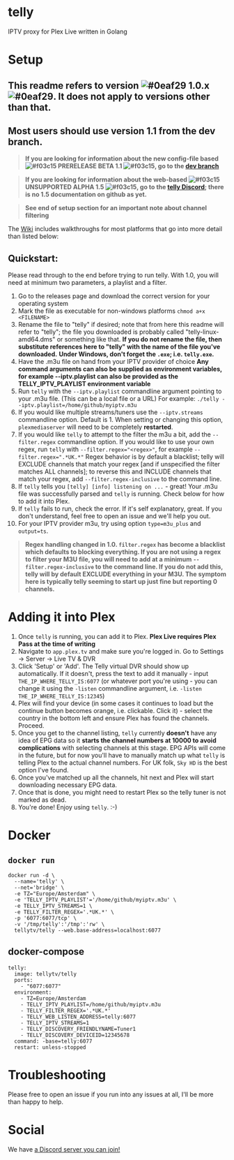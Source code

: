 # telly

IPTV proxy for Plex Live written in Golang

# Setup
## This readme refers to version ![#0eaf29](https://placehold.it/15/0eaf29/000000?text=+) 1.0.x ![#0eaf29](https://placehold.it/15/0eaf29/000000?text=+).  It does not apply to versions other than that.

## Most users should use version 1.1 from the dev branch.

> **If you are looking for information about the new config-file based ![#f03c15](https://placehold.it/15/f03c15/000000?text=+) PRERELEASE BETA 1.1 ![#f03c15](https://placehold.it/15/f03c15/000000?text=+), go to the [dev branch](https://github.com/tellytv/telly/tree/dev)**

> **If you are looking for information about the web-based ![#f03c15](https://placehold.it/15/f03c15/000000?text=+) UNSUPPORTED ALPHA 1.5 ![#f03c15](https://placehold.it/15/f03c15/000000?text=+), go to the [telly Discord](https://discord.gg/bnNC8qX); there is no 1.5 documentation on github as yet.**

> **See end of setup section for an important note about channel filtering**

The [Wiki](https://github.com/tellytv/telly/wiki) includes walkthroughs for most platforms that go into more detail than listed below:

## Quickstart:

Please read through to the end before trying to run telly.  With 1.0, you will need at minimum two parameters, a playlist and a filter.

1) Go to the releases page and download the correct version for your operating system
2) Mark the file as executable for non-windows platforms `chmod a+x <FILENAME>`
3) Rename the file to "telly" if desired; note that from here this readme will refer to "telly"; the file you downloaded is probably called "telly-linux-amd64.dms" or something like that.
**If you do not rename the file, then substitute references here to "telly" with the name of the file you've downloaded.**
**Under Windows, don't forget the `.exe`; i.e. `telly.exe`.**
4) Have the .m3u file on hand from your IPTV provider of choice
**Any command arguments can also be supplied as environment variables, for example --iptv.playlist can also be provided as the TELLY_IPTV_PLAYLIST environment variable**
5) Run `telly` with the `--iptv.playlist` commandline argument pointing to your .m3u file. (This can be a local file or a URL) For example: `./telly --iptv.playlist=/home/github/myiptv.m3u`
6) If you would like multiple streams/tuners use the `--iptv.streams` commandline option. Default is 1. When setting or changing this option, `plexmediaserver` will need to be completely **restarted**.
7) If you would like `telly` to attempt to the filter the m3u a bit, add the `--filter.regex` commandline option. If you would like to use your own regex, run `telly` with `--filter.regex="<regex>"`, for example `--filter.regex=".*UK.*"`  Regex behavior is by default a blacklist; telly will EXCLUDE channels that match your regex [and if unspecified the filter matches ALL channels]; to reverse this and INCLUDE channels that match your regex, add `--filter.regex-inclusive` to the command line.
8) If `telly` tells you `[telly] [info] listening on ...` - great! Your .m3u file was successfully parsed and `telly` is running. Check below for how to add it into Plex.
9) If `telly` fails to run, check the error. If it's self explanatory, great. If you don't understand, feel free to open an issue and we'll help you out.
10) For your IPTV provider m3u, try using option `type=m3u_plus` and `output=ts`.

> **Regex handling changed in 1.0.  `filter.regex` has become a blacklist which defaults to blocking everything.  If you are not using a regex to filter your M3U file, you will need to add at a minimum `--filter.regex-inclusive` to the command line.  If you do not add this, telly will by default EXCLUDE everything in your M3U.  The symptom here is typically telly seeming to start up just fine but reporting 0 channels.**

# Adding it into Plex

1) Once `telly` is running, you can add it to Plex. **Plex Live requires Plex Pass at the time of writing**
2) Navigate to `app.plex.tv` and make sure you're logged in. Go to Settings -> Server -> Live TV & DVR
3) Click 'Setup' or 'Add'. The Telly virtual DVR should show up automatically.  If it doesn't, press the text to add it manually - input `THE_IP_WHERE_TELLY_IS:6077` (or whatever port you're using - you can change it using the `-listen` commandline argument, i.e. `-listen THE_IP_WHERE_TELLY_IS:12345`)
4) Plex will find your device (in some cases it continues to load but the continue button becomes orange, i.e. clickable. Click it) - select the country in the bottom left and ensure Plex has found the channels. Proceed.
5) Once you get to the channel listing, `telly` currently __doesn't__ have any idea of EPG data so it __starts the channel numbers at 10000 to avoid complications__ with selecting channels at this stage. EPG APIs will come in the future, but for now you'll have to manually match up what `telly` is telling Plex to the actual channel numbers. For UK folk, `Sky HD` is the best option I've found.
6) Once you've matched up all the channels, hit next and Plex will start downloading necessary EPG data.
7) Once that is done, you might need to restart Plex so the telly tuner is not marked as dead.
8) You're done! Enjoy using `telly`. :-)

# Docker

## `docker run`
```
docker run -d \
  --name='telly' \
  --net='bridge' \
  -e TZ="Europe/Amsterdam" \
  -e 'TELLY_IPTV_PLAYLIST'='/home/github/myiptv.m3u' \
  -e TELLY_IPTV_STREAMS=1 \
  -e TELLY_FILTER_REGEX='.*UK.*' \
  -p '6077:6077/tcp' \
  -v '/tmp/telly':'/tmp':'rw' \
  tellytv/telly --web.base-address=localhost:6077
```

## docker-compose
```
telly:
  image: tellytv/telly
  ports:
    - "6077:6077"
  environment:
    - TZ=Europe/Amsterdam
    - TELLY_IPTV_PLAYLIST=/home/github/myiptv.m3u
    - TELLY_FILTER_REGEX='.*UK.*'
    - TELLY_WEB_LISTEN_ADDRESS=telly:6077
    - TELLY_IPTV_STREAMS=1
    - TELLY_DISCOVERY_FRIENDLYNAME=Tuner1
    - TELLY_DISCOVERY_DEVICEID=12345678
  command: -base=telly:6077
  restart: unless-stopped
```


# Troubleshooting

Please free to open an issue if you run into any issues at all, I'll be more than happy to help.

# Social

We have [a Discord server you can join!](https://discord.gg/bnNC8qX)

